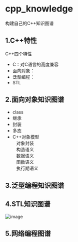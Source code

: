# cpp_knowledge
构建自己的C++知识图谱
## 1.C++特性
C++四个特性<br>
* C：对C语言的高度兼容
* 面向对象：
* 泛型编程：
* STL

## 2.面向对象知识图谱
* class
* 继承
* 封装
* 多态
* C++对象模型<br>
    对象封装<br>
    构造语义<br>
    数据语义<br>
    函数语义<br>
    执行期语义<br>
## 3.泛型编程知识图谱
## 4.STL知识图谱
![image](https://github.com/qinchao0525/cpp_knowledge/blob/master/STL图谱/STL_tupu.jpg)
## 5.网络编程图谱

